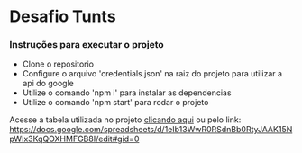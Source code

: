 # Desafio Tunts

### Instruções para executar o projeto

- Clone o repositorio
- Configure o arquivo 'credentials.json' na raiz do projeto para utilizar a api do google
- Utilize o comando 'npm i' para instalar as dependencias
- Utilize o comando 'npm start' para rodar o projeto

Acesse a tabela utilizada no projeto [clicando aqui](https://docs.google.com/spreadsheets/d/1eIb13WwR0RSdnBb0RtyJAAK15NpWIx3KqQOXHMFGB8I/edit#gid=0) ou pelo link:
https://docs.google.com/spreadsheets/d/1eIb13WwR0RSdnBb0RtyJAAK15NpWIx3KqQOXHMFGB8I/edit#gid=0
